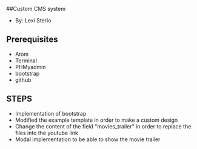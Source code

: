 ##Custom CMS system
- By: Lexi Sterio

## Prerequisites
- Atom
- Terminal
- PHMyadmin
- bootstrap
- github

## STEPS
- Implementation of bootstrap
- Modified the example template in order to make a custom design
- Change the content of the field "movies_trailer" in order to replace the files into the youtube link
- Modal implementation to be able to show the movie trailer
